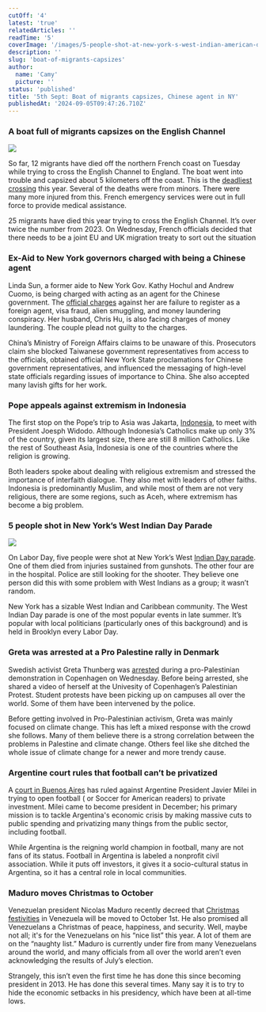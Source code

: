 ```yaml
---
cutOff: '4'
latest: 'true'
relatedArticles: ''
readTime: '5'
coverImage: '/images/5-people-shot-at-new-york-s-west-indian-american-day-parade-a-Q4Nz.webp'
description: ''
slug: 'boat-of-migrants-capsizes'
author:
  name: 'Camy'
  picture: ''
status: 'published'
title: '5th Sept: Boat of migrants capsizes, Chinese agent in NY'
publishedAt: '2024-09-05T09:47:26.710Z'
---
```


### A boat full of migrants capsizes on the English Channel

![](/images/boat-carrying-migrants-capsizes-in-english-channel--killing-at-least-12-a-Y1OD.webp)

So far, 12 migrants have died off the northern French coast on Tuesday while trying to cross the English Channel to England. The boat went into trouble and capsized about 5 kilometers off the coast. This is the [deadliest crossing](https://www.france24.com/en/europe/20240903-boat-carrying-migrants-capsizes-in-english-channel-killing-at-least-12) this year. Several of the deaths were from minors. There were many more injured from this. French emergency services were out in full force to provide medical assistance. 

25 migrants have died this year trying to cross the English Channel. It’s over twice the number from 2023. On Wednesday, French officials decided that there needs to be a joint EU and UK migration treaty to sort out the situation 

### Ex-Aid to New York governors charged with being a Chinese agent

Linda Sun, a former aide to New York Gov. Kathy Hochul and Andrew Cuomo, is being charged with acting as an agent for the Chinese government. The [official charges](https://edition.cnn.com/2024/09/03/us/linda-sun-former-hochul-staff-arrest/index.htm) against her are failure to register as a foreign agent, visa fraud, alien smuggling, and money laundering conspiracy. Her husband, Chris Hu, is also facing charges of money laundering. The couple plead not guilty to the charges. 

China’s Ministry of Foreign Affairs claims to be unaware of this. Prosecutors claim she blocked Taiwanese government representatives from access to the officials, obtained official New York State proclamations for Chinese government representatives, and influenced the messaging of high-level state officials regarding issues of importance to China. She also accepted many lavish gifts for her work.

### Pope appeals against extremism in Indonesia

The first stop on the Pope’s trip to Asia was Jakarta, [Indonesia](https://www.dw.com/en/indonesia-pope-francis-meets-joko-widodo-rebuts-extremism/a-70126944), to meet with President Joesph Widodo. Although Indonesia’s Catholics make up only 3% of the country, given its largest size, there are still 8 million Catholics. Like the rest of Southeast Asia, Indonesia is one of the countries where the religion is growing.

 Both leaders spoke about dealing with religious extremism and stressed the importance of interfaith dialogue.  They also met with leaders of other faiths. Indonesia is predominantly Muslim, and while most of them are not very religious, there are some regions, such as Aceh, where extremism has become a big problem. 

### 5 people shot in New York’s West Indian Day Parade

![](/images/5-people-shot-at-new-york-s-west-indian-american-day-parade-a-A0NT.webp)

On Labor Day, five people were shot at New York’s West [Indian Day parade](https://apnews.com/article/new-york-west-indian-caribbean-parade-shooting-0161656d6254157e3654f59df8123346). One of them died from injuries sustained from gunshots.  The other four are in the hospital. Police are still looking for the shooter. They believe one person did this with some problem with West Indians as a group; it wasn’t random. 

New York has a sizable West Indian and Caribbean community. The West Indian Day parade is one of the most popular events in late summer. It’s popular with local politicians (particularly ones of this background) and is held in Brooklyn every Labor Day. 

### Greta was arrested at a Pro Palestine rally in Denmark

Swedish activist Greta Thunberg was [arrested](https://www.politico.eu/article/greta-thunberg-arrested-pro-palestinian-campus-protest-university-copenhagen-police/) during a pro-Palestinian demonstration in Copenhagen on Wednesday. Before being arrested, she shared a video of herself at the Univesity of Copenhagen’s Palestinian Protest. Student protests have been picking up on campuses all over the world. Some of them have been intervened by the police.

Before getting involved in Pro-Palestinian activism, Greta was mainly focused on climate change. This has left a mixed response with the crowd she follows. Many of them believe there is a strong correlation between the problems in Palestine and climate change. Others feel like she ditched the whole issue of climate change for a newer and more trendy cause. 

### Argentine court rules that football can’t be privatized

A [court in Buenos Aires](https://www.dw.com/en/argentina-court-blocks-milei-move-to-privatize-football/a-70122667) has ruled against Argentine President Javier Milei in trying to open football ( or Soccer for American readers)  to private investment. Milei came to become president in December; his primary mission is to tackle Argentina's economic crisis by making massive cuts to public spending and privatizing many things from the public sector, including football. 

While Argentina is the reigning world champion in football, many are not fans of its status. Football in Argentina is labeled a nonprofit civil association. While it puts off investors, it gives it a socio-cultural status in Argentina, so it has a central role in local communities.

### Maduro moves Christmas to October

Venezuelan president Nicolas Maduro recently decreed that [Christmas festivities](https://www.theguardian.com/world/article/2024/sep/03/venezuela-nicolas-maduro-christmas) in Venezuela will be moved to October 1st. He also promised all Venezuelans a Christmas of peace, happiness, and security. Well, maybe not all; it's for the Venezuelans on his “nice list” this year. A lot of them are on the “naughty list.” Maduro is currently under fire from many Venezuelans around the world, and many officials from all over the world aren’t even acknowledging the results of July’s election.

 Strangely, this isn’t even the first time he has done this since becoming president in 2013. He has done this several times. Many say it is to try to hide the economic setbacks in his presidency, which have been at all-time lows. 